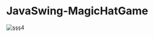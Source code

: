 # JavaSwing-MagicHatGame
![şşş4](https://user-images.githubusercontent.com/36954450/105827046-8be8e900-5fd2-11eb-96ed-6f3e8bfd232b.jpg)
